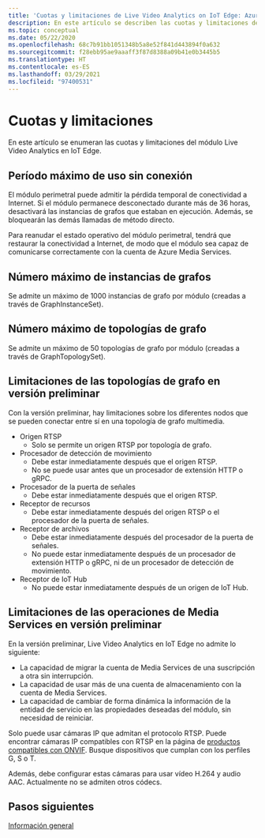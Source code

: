 ```yaml
---
title: 'Cuotas y limitaciones de Live Video Analytics on IoT Edge: Azure'
description: En este artículo se describen las cuotas y limitaciones de Live Video Analytics en IoT Edge.
ms.topic: conceptual
ms.date: 05/22/2020
ms.openlocfilehash: 68c7b91bb1051348b5a8e52f841d443894f0a632
ms.sourcegitcommit: f28ebb95ae9aaaff3f87d8388a09b41e0b3445b5
ms.translationtype: HT
ms.contentlocale: es-ES
ms.lasthandoff: 03/29/2021
ms.locfileid: "97400531"
---
```

# <a name="quotas-and-limitations"></a>Cuotas y limitaciones

En este artículo se enumeran las cuotas y limitaciones del módulo Live Video Analytics en IoT Edge.

## <a name="maximum-period-of-disconnected-use"></a>Período máximo de uso sin conexión

El módulo perimetral puede admitir la pérdida temporal de conectividad a Internet. Si el módulo permanece desconectado durante más de 36 horas, desactivará las instancias de grafos que estaban en ejecución. Además, se bloquearán las demás llamadas de método directo.

Para reanudar el estado operativo del módulo perimetral, tendrá que restaurar la conectividad a Internet, de modo que el módulo sea capaz de comunicarse correctamente con la cuenta de Azure Media Services.

## <a name="maximum-number-of-graph-instances"></a>Número máximo de instancias de grafos

Se admite un máximo de 1000 instancias de grafo por módulo (creadas a través de GraphInstanceSet).

## <a name="maximum-number-of-graph-topologies"></a>Número máximo de topologías de grafo

Se admite un máximo de 50 topologías de grafo por módulo (creadas a través de GraphTopologySet).

## <a name="limitations-on-graph-topologies-at-preview"></a>Limitaciones de las topologías de grafo en versión preliminar

Con la versión preliminar, hay limitaciones sobre los diferentes nodos que se pueden conectar entre sí en una topología de grafo multimedia.

* Origen RTSP
   * Solo se permite un origen RTSP por topología de grafo.
* Procesador de detección de movimiento
   * Debe estar inmediatamente después que el origen RTSP.
   * No se puede usar antes que un procesador de extensión HTTP o gRPC.
* Procesador de la puerta de señales
   * Debe estar inmediatamente después que el origen RTSP.
* Receptor de recursos 
   * Debe estar inmediatamente después del origen RTSP o el procesador de la puerta de señales.
* Receptor de archivos
   * Debe estar inmediatamente después del procesador de la puerta de señales.
   * No puede estar inmediatamente después de un procesador de extensión HTTP o gRPC, ni de un procesador de detección de movimiento.
* Receptor de IoT Hub
   * No puede estar inmediatamente después de un origen de IoT Hub.

## <a name="limitations-on-media-service-operations-at-preview"></a>Limitaciones de las operaciones de Media Services en versión preliminar

En la versión preliminar, Live Video Analytics en IoT Edge no admite lo siguiente:

* La capacidad de migrar la cuenta de Media Services de una suscripción a otra sin interrupción.
* La capacidad de usar más de una cuenta de almacenamiento con la cuenta de Media Services.
* La capacidad de cambiar de forma dinámica la información de la entidad de servicio en las propiedades deseadas del módulo, sin necesidad de reiniciar.

Solo puede usar cámaras IP que admitan el protocolo RTSP. Puede encontrar cámaras IP compatibles con RTSP en la página de [productos compatibles con ONVIF](https://www.onvif.org/conformant-products). Busque dispositivos que cumplan con los perfiles G, S o T.

Además, debe configurar estas cámaras para usar vídeo H.264 y audio AAC. Actualmente no se admiten otros códecs. 

## <a name="next-steps"></a>Pasos siguientes

[Información general](overview.md)
